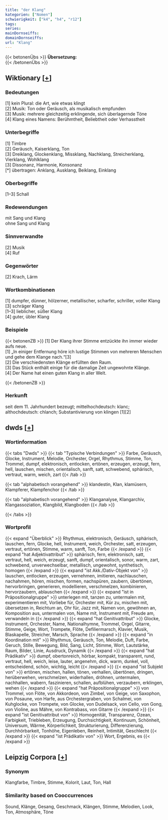 ```yaml
---
title: "der Klang"
kategorien: ["Nomen"]
schwierigkeit: ["k4", "h4", "r12"]
tags:
series:
mainDornseiffs:
domainDornseiffs:
url: "Klang"
---
```


{{< betonenÜbs >}}
**Übersetzung:**  
{{< /betonenÜbs >}}

## Wiktionary [[+](https://de.wiktionary.org/wiki/Klang)]

### Bedeutungen
[1] kein Plural: die Art, wie etwas klingt  
[2] Musik: Ton oder Geräusch, als musikalisch empfunden  
[3] Musik: mehrere gleichzeitig erklingende, sich überlagernde Töne  
[4] Klang eines Namens: Berühmtheit, Beliebtheit oder Verhasstheit  

### Unterbegriffe
[1] Timbre  
[2] Geräusch, Kaiserklang, Ton  
[3] Dreiklang, Glockenklang, Missklang, Nachklang, Streicherklang, Vierklang, Wohlklang  
[3] Dissonanz, Harmonie, Konsonanz  
[*] übertragen: Anklang, Ausklang, Beiklang, Einklang  

### Oberbegriffe
[1–3] Schall  

### Redewendungen
mit Sang und Klang  
ohne Sang und Klang  

### Sinnverwandte
[2] Musik  
[4] Ruf  

### Gegenwörter
[2] Krach, Lärm  

### Wortkombinationen
[1] dumpfer, dünner, hölzerner, metallischer, scharfer, schriller, voller Klang  
[3] schräger Klang  
[1–3] lieblicher, süßer Klang  
[4] guter, übler Klang  

### Beispiele
{{< betonenZB >}}
[1] Der Klang ihrer Stimme entzückte ihn immer wieder aufs neue.  
[1] „In einiger Entfernung höre ich lustige Stimmen von mehreren Menschen und gehe dem Klange nach.“[3]  
[2] Die verschiedensten Klänge erfüllten den Raum.  
[3] Das Stück enthält einige für die damalige Zeit ungewohnte Klänge.  
[4] Der Name hat einen guten Klang in aller Welt.  

{{< /betonenZB >}}
### Herkunft
seit dem 11. Jahrhundert bezeugt; mittelhochdeutsch: klanc; althochdeutsch: chlanch; Substantivierung von klingen [1][2]  



## dwds [[+](https://www.dwds.de/wb/Klang)]

### Wortinformation
{{< tabs "Dwds" >}}
{{< tab "Typische Verbindungen" >}}
Farbe, Geräusch, Glocke, Instrument, Melodie, Orchester, Orgel, Rhythmus, Stimme, Ton, Trommel, dumpf, elektronisch, entlocken, ertönen, erzeugen, erzeugt, fern, hell, lauschen, mischen, orientalisch, sanft, satt, schwebend, sphärisch, vertraut, warm, weich, zart
{{< /tab >}}

{{< tab "alphabetisch vorangehend" >}}
klandestin, Klan, klamüsern, Klampferer, Klampfenchor
{{< /tab >}}

{{< tab "alphabetisch vorangehend" >}}
Klanganalyse, Klangarchiv, Klangassoziation, Klangbild, Klangboden
{{< /tab >}}

{{< /tabs >}}

### Wortprofil
{{< expand "Überblick" >}} Rhythmus, elektronisch, Geräusch, sphärisch, lauschen, fern, Glocke, hell, Instrument, weich, Orchester, satt, erzeugen, vertraut, ertönen, Stimme, warm, sanft, Ton, Farbe {{< /expand >}}
{{< expand "hat Adjektivattribut" >}} sphärisch, fern, elektronisch, satt, vertraut, hell, weich, erzeugt, sanft, dumpf, orientalisch, sonor, warm, zart, schwebend, unverwechselbar, metallisch, ungewohnt, synthetisch, homogen {{< /expand >}}
{{< expand "ist Akk./Dativ-Objekt von" >}} lauschen, entlocken, erzeugen, vernehmen, imitieren, nachlauschen, nachahmen, hören, mischen, formen, nachspüren, zaubern, übertönen, hervorbringen, generieren, modellieren, verschmelzen, kombinieren, hervorzaubern, ablauschen {{< /expand >}}
{{< expand "ist in Präpositionalgruppe" >}} unterlegen mit, tanzen zu, untermalen mit, experimentieren mit, Vorliebe für, Orchester mit, Kür zu, mischen mit, übersetzen in, Reichtum an, Ohr für, Jazz mit, Namen von, gewöhnen an, Komposition aus, untermalen von, Name mit, Instrument mit, Freude am, verwandeln in {{< /expand >}}
{{< expand "hat Genitivattribut" >}} Glocke, Instrument, Orchester, Name, Nationalhymne, Trommel, Orgel, Gitarre, Stimme, Geige, Wort, Trompete, Flöte, Defiliermarsch, Klavier, Musik, Blaskapelle, Streicher, Marsch, Sprache {{< /expand >}}
{{< expand "in Koordination mit" >}} Rhythmus, Geräusch, Ton, Melodie, Duft, Farbe, Geruch, Stille, Bewegung, Bild, Sang, Licht, Stimme, Wort, Lautstärke, Raum, Bilder, Linie, Ausdruck, Dynamik {{< /expand >}}
{{< expand "hat Prädikativ" >}} dumpf, obertonreich, hörbar, kompakt, transparent, rund, vertraut, hell, weich, leise, lauter, angenehm, dick, warm, dunkel, voll, entscheidend, schön, wichtig, leicht {{< /expand >}}
{{< expand "ist Subjekt von" >}} ertönen, mischen, hallen, tönen, verhallen, übertönen, dringen, herüberwehen, verschmelzen, widerhallen, dröhnen, untermalen, nachhallen, wabern, faszinieren, schallen, aufblühen, verzaubern, erklingen, wehen {{< /expand >}}
{{< expand "hat Präpositionalgruppe" >}} von Trommel, von Flöte, von Akkordeon, von Zimbel, von Geige, von Saxophon, von Posaune, von Harfe, aus Orchestergraben, von Schalmei, von Kuhglocke, von Trompete, von Glocke, von Dudelsack, von Cello, von Gong, von Violine, aus Mähre, von Kontrabass, von Gitarre {{< /expand >}}
{{< expand "ist Genitivattribut von" >}} Homogenität, Transparenz, Ozean, Farbigkeit, Triebleben, Erzeugung, Durchsichtigkeit, Kontinuum, Schönheit, Universum, Wärme, Körperlichkeit, Strukturierung, Differenzierung, Durchhörbarkeit, Tonhöhe, Eigenleben, Reinheit, Intimität, Geschlecht {{< /expand >}}
{{< expand "ist Prädikativ von" >}} Wort, Ergebnis, es {{< /expand >}}

## Leipzig Corpora [[+](https://corpora.uni-leipzig.de/en/res?word=Klang&corpusId=deu_newscrawl-public_2018)]


### Synonym
Klangfarbe, Timbre, Stimme, Kolorit, Laut, Ton, Hall


### Similarity based on Cooccurrences
Sound, Klänge, Gesang, Geschmack, Klängen, Stimme, Melodien, Look, Ton, Atmosphäre, Töne

